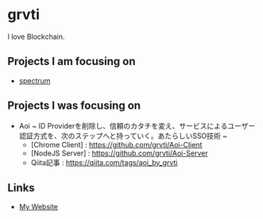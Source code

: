 # grvti
I love Blockchain.

## Projects I am focusing on
- [spectrum](https://github.com/grvti/spectrum)

## Projects I was focusing on
- Aoi ~ ID Providerを削除し、信頼のカタチを変え、サービスによるユーザー認証方式を、次のステップへと持っていく。あたらしいSSO技術 ~
  - [Chrome Client] : https://github.com/grvti/Aoi-Client 
  - [NodeJS Server] : https://github.com/grvti/Aoi-Server
  - Qiita記事 : https://qiita.com/tags/aoi_by_grvti

## Links
-  [My Website](http://grvti.sakura.ne.jp)

